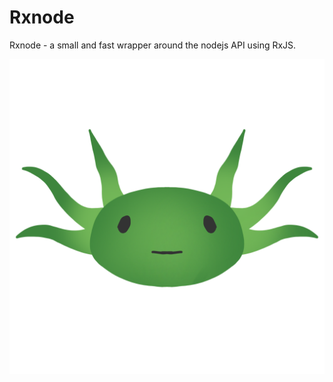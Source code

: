 # Rxnode

Rxnode - a small and fast wrapper around the nodejs API using RxJS.

![](.gitbook/assets/logo-0.5.png)

